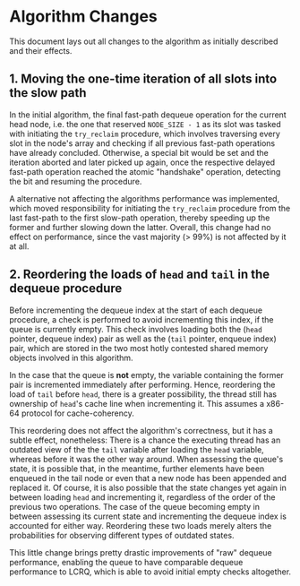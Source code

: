 # Algorithm Changes

This document lays out all changes to the algorithm as initially described and
their effects.

## 1. Moving the one-time iteration of all slots into the slow path

In the initial algorithm, the final fast-path dequeue operation for the current
head node, i.e. the one that reserved `NODE_SIZE - 1` as its slot was tasked
with initiating the `try_reclaim` procedure, which involves traversing every
slot in the node's array and checking if all previous fast-path operations have
already concluded. Otherwise, a special bit would be set and the iteration
aborted and later picked up again, once the respective delayed fast-path
operation reached the atomic "handshake" operation, detecting the bit and
resuming the procedure.

A alternative not affecting the algorithms performance was implemented, which
moved responsibility for initiating the `try_reclaim` procedure from the last
fast-path to the first slow-path operation, thereby speeding up the former and
further slowing down the latter. Overall, this change had no effect on
performance, since the vast majority (> 99%) is not affected by it at all.

## 2. Reordering the loads of `head` and `tail` in the dequeue procedure

Before incrementing the dequeue index at the start of each dequeue procedure, a
check is performed to avoid incrementing this index, if the queue is currently
empty. This check involves loading both the (`head` pointer, dequeue index) pair
as well as the (`tail` pointer, enqueue index) pair, which are stored in the two
most hotly contested shared memory objects involved in this algorithm.

In the case that the queue is **not** empty, the variable containing the former
pair is incremented immediately after performing. Hence, reordering the load of
`tail` before `head`, there is a greater possibility, the thread still has
ownership of `head`'s cache line when incrementing it. This assumes a x86-64
protocol for cache-coherency.

This reordering does not affect the algorithm's correctness, but it has a subtle
effect, nonetheless: There is a chance the executing thread has an outdated view
of the the `tail` variable after loading the `head` variable, whereas before it
was the other way around. When assessing the queue's state, it is possible that,
in the meantime, further elements have been enqueued in the tail node or even
that a new node has been appended and replaced it. Of course, it is also
possible that the state changes yet again in between loading `head` and
incrementing it, regardless of the order of the previous two operations.
The case of the queue becoming empty in between assessing its current state and
incrementing the dequeue index is accounted for either way. Reordering these two
loads merely alters the probabilities for observing different types of outdated
states.

This little change brings pretty drastic improvements of "raw" dequeue
performance, enabling the queue to have comparable dequeue performance to LCRQ,
which is able to avoid initial empty checks altogether.      

